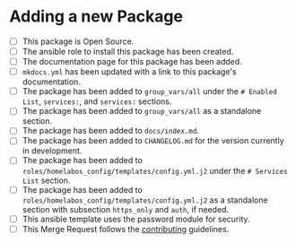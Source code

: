 # Adding a new Package

- [ ] This package is Open Source.
- [ ] The ansible role to install this package has been created.
- [ ] The documentation page for this package has been added.
- [ ] `mkdocs.yml` has been updated with a link to this package's documentation.
- [ ] The package has been added to `group_vars/all` under the `# Enabled List`, `services:`, and `services:` sections.
- [ ] The package has been added to `group_vars/all` as a standalone section.
- [ ] The package has been added to `docs/index.md`.
- [ ] The package has been added to `CHANGELOG.md` for the version currently in development.
- [ ] The package has been added to `roles/homelabos_config/templates/config.yml.j2` under the `# Services List` section.
- [ ] The package has been added to `roles/homelabos_config/templates/config.yml.j2` as a standalone section with subsection `https_only` and `auth`, if needed.
- [ ] This ansible template uses the password module for security.
- [ ] This Merge Request follows the [contributing](https://homelabos.com/docs/development/contributing/) guidelines.

